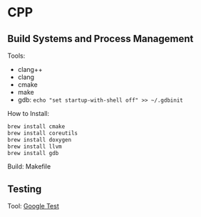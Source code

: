 # CPP

## Build Systems and Process Management

Tools:
- clang++
- clang
- cmake
- make
- gdb:
  ```echo "set startup-with-shell off" >> ~/.gdbinit```

How to Install: 
```bash
brew install cmake
brew install coreutils
brew install doxygen
brew install llvm
brew install gdb
```

Build: Makefile

## Testing

Tool: [Google Test](`https://github.com/google/googletest`)

